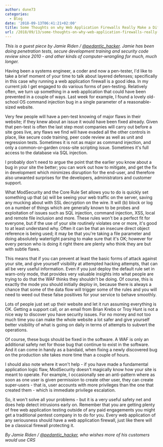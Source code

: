 ```yaml
---
author: dune73
categories:
  - Blog
date: '2018-09-13T06:41:21+02:00'
title: Some Thoughts on why Web Application Firewalls Really Make a Difference
url: /2018/09/13/some-thoughts-on-why-web-application-firewalls-really-make-a-difference/
---
```



*This is a guest piece by Jamie Riden / [@pedantic\_hacker](https://twitter.com/pedantic_hacker). Jamie has been doing penetration tests, secure development training and security code review since 2010 - and other kinds of computer-wrangling for much, much longer.*

Having been a systems engineer, a coder and now a pen-tester, I'd like to take a brief moment of your time to talk about layered defenses; specifically in this case why running a web application firewall is a good idea. In my current job I get engaged to do various forms of pen-testing. Relatively often, we turn up something in a web application that could have been prevented in a couple of ways. Last week for example, I found a lovely old-school OS command injection bug in a single parameter of a reasonable-sized website.

Very few people will have a pen-test knowing of major flaws in their website; if they knew about an issue it would have been fixed already. Given that pen-test is often the last step most companies will carry out before a site goes live, any flaws we find will have evaded all the other controls in place, like secure code training, peer code review as well as unit and regression tests. Sometimes it is not as major as command injection, and only a common-or-garden cross-site scripting issue. Sometimes it's full access to the database via SQL injection.

I probably don't need to argue the point that the earlier you know about a bug in your site the better; you can work out how to mitigate, and get the fix in development which minimizes disruption for the end-user, and therefore also unwanted surprises for the developers, administrators and customer support.

What ModSecurity and the Core Rule Set allows you to do is quickly set something up that (a) will be seeing your web traffic on the server, saving any mucking about with SSL decryption on the wire. It will (b) block or log on a number of things which are generally known to be probes and exploitation of issues such as SQL injection, command injection, XSS, local and remote file inclusion and more. These rules won't be a perfect fit for everyone, but if the use of your site routinely violates one or more, it's good to at least understand why. Often it can be that an insecure direct object reference is being used; it may be that you're taking a file parameter and doing absolutely watertight parsing to make sure that it's OK; however for every person who is doing it right there are plenty who think they are but with subtle flaws.

This means that if you can prevent at least the basic forms of attack against your site, and give yourself visibility at attempted hacking attempts, that can all be very useful information. Even if you just deploy the default rule set in warn-only mode, that provides very valuable insights into what people are trying to do that the WAF thinks they shouldn't be doing. Of course, this is exactly the mode you should initially deploy in, because there is always a chance that some of the data flow will trigger some of the rules and you will need to weed out these false positives for your service to behave smoothly.

Lots of people just set up their website and let it run assuming everything is OK. Getting a support call, or an email from Brian Krebs or Troy Hunt is not a nice way to discover you have security issues. For no money and not too much time you can make the whole website a lot safer and give yourself better visibility of what is going on daily in terms of attempts to subvert the operations.

Of course, these bugs should be fixed in the software. A WAF is only an additional safety net for those bug that continue to exist in the software. And it can come in handy as a bandaid, when fixing a newly discovered bug on the production site takes more time than a couple of hours.

I should also note where it won't help - if you have made a fundamental application logic flaw, ModSecurity doesn't magically know how your site is meant to operate. For example, I occasionally see an anti-pattern where as soon as one user is given permission to create other user, they can create super-users - that is, user accounts with more privileges than the one that created them - which is immediate privilege escalation.

So, it won't solve all your problems - but it is a very useful safety net and does help detect intrusions early on. Remember that you are getting plenty of free web application testing outside of any paid engagements you might get a traditional pentest company in to do for you. Every web application of any seriousness should have a web application firewall, just like there will be a classical firewall protecting it.

*By Jamie Riden / [@pedantic\_hacker](https://twitter.com/pedantic_hacker), who wishes more of his customers would use CRS*
